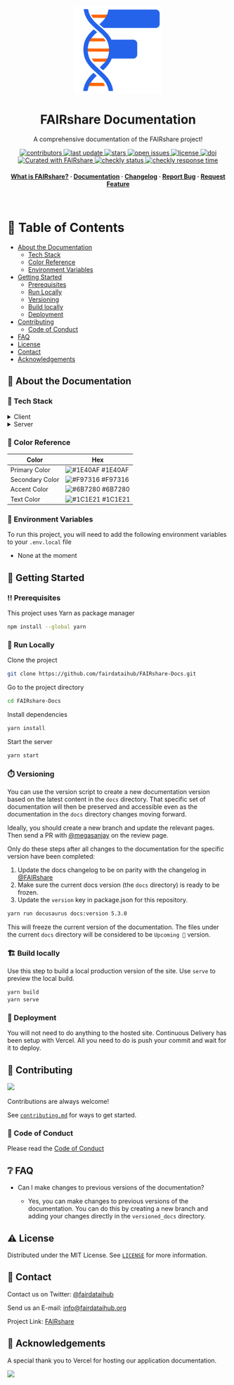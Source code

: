 <div align="center">

  <img src="static/img/logo.svg" alt="logo" width="200" height="auto" />
  <h1>FAIRshare Documentation</h1>
  
  <p>
    A comprehensive documentation of the FAIRshare project!
  </p>

<p>
  <a href="https://github.com/fairdataihub/FAIRshare-Docs/graphs/contributors">
    <img src="https://img.shields.io/github/contributors/fairdataihub/FAIRshare-Docs.svg?style=flat-square" alt="contributors" />
  </a>
  <a href="">
    <img src="https://img.shields.io/github/last-commit/fairdataihub/FAIRshare-Docs?style=flat-square" alt="last update" />
  </a>
  <a href="https://github.com/fairdataihub/FAIRshare-Docs/stargazers">
    <img src="https://img.shields.io/github/stars/fairdataihub/FAIRshare-Docs.svg?style=flat-square" alt="stars" />
  </a>
  <a href="https://github.com/fairdataihub/FAIRshare-Docs/issues/">
    <img src="https://img.shields.io/github/issues/fairdataihub/FAIRshare-Docs.svg?style=flat-square" alt="open issues" />
  </a>
  <a href="https://github.com/fairdataihub/FAIRshare-Docs/blob/main/LICENSE">
    <img src="https://img.shields.io/github/license/fairdataihub/FAIRshare-Docs.svg?style=flat-square" alt="license" />
  </a>
  <a href="https://doi.org/10.5281/zenodo.6407283">
    <img src="https://zenodo.org/badge/DOI/10.5281/zenodo.6407283.svg" alt="doi" />
  </a>
  <a href="https://fairdataihub.org/fairshare">
    <img src="https://img.shields.io/badge/Curated%20with-FAIRshare-yellow" alt="Curated with FAIRshare" />
  </a>
  <a href="https://docs.fairshareapp.io/">
    <img src="https://api.checklyhq.com/v1/badges/checks/2c8f5695-1596-4ad6-b1ae-a30c42ccec9b?style=flat&theme=default" alt="checkly status" />
  </a>
  <a href="https://docs.fairshareapp.io/">
    <img src="https://api.checklyhq.com/v1/badges/checks/2c8f5695-1596-4ad6-b1ae-a30c42ccec9b?style=flat&theme=default&responseTime=true" alt="checkly response time" />
  </a>
</p>
   
<h4>
    <a href="https://docs.fairshareapp.io/docs/intro">What is FAIRshare?</a>
  <span> · </span>
    <a href="https://docs.fairshareapp.io/">Documentation</a>
  <span> · </span>
    <a href="https://docs.fairshareapp.io/docs/changelog">Changelog</a>
  <span> · </span>
    <a href="https://github.com/fairdataihub/FAIRshare-Docs/issues/">Report Bug</a>
  <span> · </span>
    <a href="https://fairdataihub.org/contact-us">Request Feature</a>
  </h4>
</div>

<br />

# :notebook_with_decorative_cover: Table of Contents

- [About the Documentation](#star2-about-the-documentation)
  - [Tech Stack](#space_invader-tech-stack)
  - [Color Reference](#art-color-reference)
  - [Environment Variables](#key-environment-variables)
- [Getting Started](#toolbox-getting-started)
  - [Prerequisites](#bangbang-prerequisites)
  - [Run Locally](#running-run-locally)
  - [Versioning](#stopwatch-versioning)
  - [Build locally](#building_construction-build-locally)
  - [Deployment](#triangular_flag_on_post-deployment)
- [Contributing](#wave-contributing)
  - [Code of Conduct](#scroll-code-of-conduct)
- [FAQ](#grey_question-faq)
- [License](#warning-license)
- [Contact](#handshake-contact)
- [Acknowledgements](#gem-acknowledgements)

## :star2: About the Documentation

### :space_invader: Tech Stack

<details>
  <summary>Client</summary>
  <ul>
    <li><a href="https://reactjs.org/">React.js</a></li>
    <li><a href="https://tailwindcss.com/">TailwindCSS</a></li>
  </ul>
</details>

<details>
  <summary>Server</summary>
  <ul>
    <li><a href="https://docusaurus.io/">Docusaurus</a></li>
  </ul>
</details>

### :art: Color Reference

| Color           | Hex                                                              |
| --------------- | ---------------------------------------------------------------- |
| Primary Color   | ![#1E40AF](https://via.placeholder.com/10/1E40AF?text=+) #1E40AF |
| Secondary Color | ![#F97316](https://via.placeholder.com/10/F97316?text=+) #F97316 |
| Accent Color    | ![#6B7280](https://via.placeholder.com/10/6B7280?text=+) #6B7280 |
| Text Color      | ![#1C1E21](https://via.placeholder.com/10/1C1E21?text=+) #1C1E21 |

### :key: Environment Variables

To run this project, you will need to add the following environment variables to your `.env.local` file

- None at the moment

## :toolbox: Getting Started

### :bangbang: Prerequisites

This project uses Yarn as package manager

```bash
npm install --global yarn
```

### :running: Run Locally

Clone the project

```bash
git clone https://github.com/fairdataihub/FAIRshare-Docs.git
```

Go to the project directory

```bash
cd FAIRshare-Docs
```

Install dependencies

```bash
yarn install
```

Start the server

```bash
yarn start
```

### :stopwatch: Versioning

You can use the version script to create a new documentation version based on the latest content in the `docs` directory. That specific set of documentation will then be preserved and accessible even as the documentation in the `docs` directory changes moving forward.

Ideally, you should create a new branch and update the relevant pages. Then send a PR with [@megasanjay](https://github.com/megasanjay) on the review page.

Only do these steps after all changes to the documentation for the specific version have been completed:

1. Update the docs changelog to be on parity with the changelog in [@FAIRshare](https://github.com/fairdataihub/FAIRshare/blob/main/CHANGELOG.md)
2. Make sure the current docs version (the `docs` directory) is ready to be frozen.
3. Update the `version` key in package.json for this repository.

```bash
yarn run docusaurus docs:version 5.3.0
```

This will freeze the current version of the documentation. The files under the current `docs` directory will be considered to be `Upcoming 🚧` version.

### :building_construction: Build locally

Use this step to build a local production version of the site. Use `serve` to preview the local build.

```bash
yarn build
yarn serve
```

### :triangular_flag_on_post: Deployment

You will not need to do anything to the hosted site. Continuous Delivery has been setup with Vercel. All you need to do is push your commit and wait for it to deploy.

## :wave: Contributing

<a href="https://github.com/fairdataihub/FAIRshare-Docs/graphs/contributors">
  <img src="https://contrib.rocks/image?repo=fairdataihub/FAIRshare-Docs" />
</a>

Contributions are always welcome!

See [`contributing.md`](https://github.com/fairdataihub/FAIRshare-Docs/blob/main/CONTRIBUTING.md) for ways to get started.

### :scroll: Code of Conduct

Please read the [Code of Conduct](https://github.com/fairdataihub/FAIRshare-Docs/blob/master/CODE_OF_CONDUCT.md)

## :grey_question: FAQ

- Can I make changes to previous versions of the documentation?

  - Yes, you can make changes to previous versions of the documentation. You can do this by creating a new branch and adding your changes directly in the `versioned_docs` directory.

## :warning: License

Distributed under the MIT License. See [`LICENSE`](https://github.com/fairdataihub/FAIRshare-Docs/blob/main/LICENSE) for more information.

## :handshake: Contact

Contact us on Twitter: [@fairdataihub](https://twitter.com/fairdataihub)

Send us an E-mail: info@fairdataihub.org

Project Link: [FAIRshare](https://github.com/fairdataihub/FAIRshare)

## :gem: Acknowledgements

A special thank you to Vercel for hosting our application documentation.

<a href="https://vercel.com/?utm_source=fairdataihub&utm_campaign=oss" target="_blank">
  <img src="https://www.datocms-assets.com/31049/1618983297-powered-by-vercel.svg"  width="auto"/>
</a>
